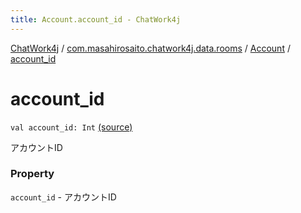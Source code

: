 ```yaml
---
title: Account.account_id - ChatWork4j
---
```


[ChatWork4j](../../index.md) / [com.masahirosaito.chatwork4j.data.rooms](../index.md) / [Account](index.md) / [account_id](.)

# account_id

`val account_id: Int` [(source)](https://github.com/MasahiroSaito/ChatWork4j/tree/master/src/main/kotlin/com/masahirosaito/chatwork4j/data/rooms/Account.kt#L11)

アカウントID

### Property

`account_id` - アカウントID